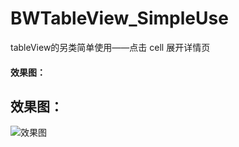 # BWTableView_SimpleUse
tableView的另类简单使用——点击 cell 展开详情页

#### 效果图：
## 效果图：



![效果图](http://upload-images.jianshu.io/upload_images/2997426-f7ef2d4ff53cb739.gif?imageMogr2/auto-orient/strip)